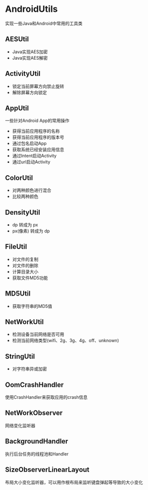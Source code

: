 # AndroidUtils
实现一些Java和Android中常用的工具类

## AESUtil
 - Java实现AES加密
 - Java实现AES解密

## ActivityUtil
 - 锁定当前屏幕方向禁止旋转
 - 解除屏幕方向锁定

## AppUtil
一些针对Android App的常用操作
 - 获得当前应用程序的名称
 - 获得当前应用程序的版本号
 - 通过包名启动App
 - 获取系统已经安装应用信息
 - 通过Intent启动Activity
 - 通过url启动Activity

## ColorUtil
 - 对两种颜色进行混合
 - 比较两种颜色

## DensityUtil
 - dp 转成为 px
 - px(像素) 转成为 dp

## FileUtil
 - 对文件的复制
 - 对文件的删除
 - 计算目录大小
 - 获取文件MD5功能

## MD5Util
 - 获取字符串的MD5值

## NetWorkUtil
 - 检测设备当前网络是否可用
 - 检测当前网络类型(wifi、2g、3g、4g、off、unknown)

## StringUtil
 - 对字符串异或加密

## OomCrashHandler
使用CrashHandler来获取应用的crash信息

## NetWorkObserver
网络变化监听器

## BackgroundHandler
执行后台任务的线程池和Handler

## SizeObserverLinearLayout
布局大小变化监听器，可以用作根布局来监听键盘弹起等导致的大小变化
